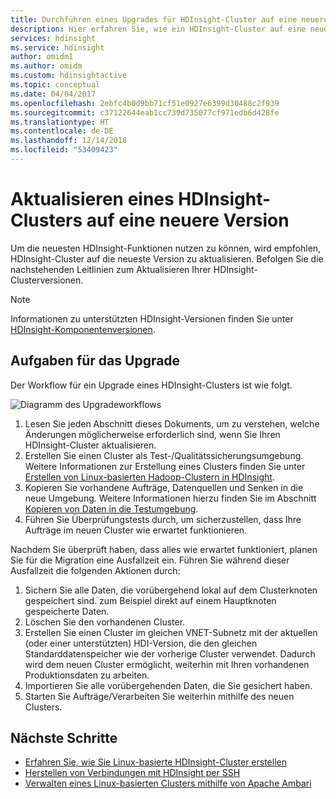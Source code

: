 ```yaml
---
title: Durchführen eines Upgrades für HDInsight-Cluster auf eine neuere Version – Azure
description: Hier erfahren Sie, wie ein HDInsight-Cluster auf eine neuere Version aktualisiert wird.
services: hdinsight
ms.service: hdinsight
author: omidm1
ms.author: omidm
ms.custom: hdinsightactive
ms.topic: conceptual
ms.date: 04/04/2017
ms.openlocfilehash: 2ebfc4b0d9bb71cf51e0927e6399d30488c2f939
ms.sourcegitcommit: c37122644eab1cc739d735077cf971edb6d428fe
ms.translationtype: HT
ms.contentlocale: de-DE
ms.lasthandoff: 12/14/2018
ms.locfileid: "53409423"
---
```

# <a name="upgrade-hdinsight-cluster-to-a-newer-version"></a>Aktualisieren eines HDInsight-Clusters auf eine neuere Version
Um die neuesten HDInsight-Funktionen nutzen zu können, wird empfohlen, HDInsight-Cluster auf die neueste Version zu aktualisieren. Befolgen Sie die nachstehenden Leitlinien zum Aktualisieren Ihrer HDInsight-Clusterversionen.

> [!NOTE]  
> Informationen zu unterstützten HDInsight-Versionen finden Sie unter [HDInsight-Komponentenversionen](hdinsight-component-versioning.md#supported-hdinsight-versions).
>
>

## <a name="upgrade-tasks"></a>Aufgaben für das Upgrade
Der Workflow für ein Upgrade eines HDInsight-Clusters ist wie folgt.

![Diagramm des Upgradeworkflows](./media/hdinsight-upgrade-cluster/upgrade-workflow.png)

1. Lesen Sie jeden Abschnitt dieses Dokuments, um zu verstehen, welche Änderungen möglicherweise erforderlich sind, wenn Sie Ihren HDInsight-Cluster aktualisieren.
2. Erstellen Sie einen Cluster als Test-/Qualitätssicherungsumgebung. Weitere Informationen zur Erstellung eines Clusters finden Sie unter [Erstellen von Linux-basierten Hadoop-Clustern in HDInsight](hdinsight-hadoop-provision-linux-clusters.md).
3. Kopieren Sie vorhandene Aufträge, Datenquellen und Senken in die neue Umgebung. Weitere Informationen hierzu finden Sie im Abschnitt [Kopieren von Daten in die Testumgebung](hdinsight-migrate-from-windows-to-linux.md#copy-data-to-the-test-environment).
4. Führen Sie Überprüfungstests durch, um sicherzustellen, dass Ihre Aufträge im neuen Cluster wie erwartet funktionieren.


Nachdem Sie überprüft haben, dass alles wie erwartet funktioniert, planen Sie für die Migration eine Ausfallzeit ein. Führen Sie während dieser Ausfallzeit die folgenden Aktionen durch:

1.  Sichern Sie alle Daten, die vorübergehend lokal auf dem Clusterknoten gespeichert sind. zum Beispiel direkt auf einem Hauptknoten gespeicherte Daten.
2.  Löschen Sie den vorhandenen Cluster.
3.  Erstellen Sie einen Cluster im gleichen VNET-Subnetz mit der aktuellen (oder einer unterstützten) HDI-Version, die den gleichen Standarddatenspeicher wie der vorherige Cluster verwendet. Dadurch wird dem neuen Cluster ermöglicht, weiterhin mit Ihren vorhandenen Produktionsdaten zu arbeiten.
4.  Importieren Sie alle vorübergehenden Daten, die Sie gesichert haben.
5.  Starten Sie Aufträge/Verarbeiten Sie weiterhin mithilfe des neuen Clusters.

## <a name="next-steps"></a>Nächste Schritte
* [Erfahren Sie, wie Sie Linux-basierte HDInsight-Cluster erstellen](hdinsight-hadoop-provision-linux-clusters.md)
* [Herstellen von Verbindungen mit HDInsight per SSH](hdinsight-hadoop-linux-use-ssh-unix.md)
* [Verwalten eines Linux-basierten Clusters mithilfe von Apache Ambari](hdinsight-hadoop-manage-ambari.md)

